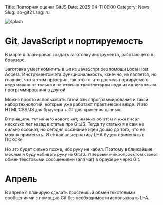 Title: Повторная оценка GitJS
Date: 2025-04-11 00:00
Category: News
Slug: iso-git2
Lang: ru

![splash][splash]

# Git, JavaScript и портируемость

В марте я планировал создать заготовку инструмента, работающего в браузере.

Заготовка умеет комитить в Git из JavaScript без помощи Local Host Access.
Инструментом эта функциональность, конечно, не является, но главное, что
я этим проверил, так это то, что достичь портируемого кода можно не только
и не столько транслятором кода из одного языка программирования в другой.

Можно просто использовать такой язык программирования и такой набор технологий,
которые уже работают практически везде. И это HTML/CSS/JS для браузера +
Git для хранения данных.

В принципе, тут ничего нового нет, именно об этом я уже писал несклько лет назад
в статье про GitJS. Тогда ту статью я и сам не сильно осознал, но сегодня
осознание идеи дошло до того, что её можно применять. И её как альтернативу
LHA будем применять в ПСКОВе.

Но это будет сильно позже, ибо руку не набил. Поэтому в ближайшие месяцы я
буду набивать руку на GitJS. И первым микропроектом станет обмен текстовыми
сообщениями (аля чат) в браузере через Git. 

# Апрель

В апреле я планирую сделать простейший обмен текстовыми сообщениями с помощью
Git без необходимости использовать LHA.

[splash]: ../../images/2025-04_what??.jpg
